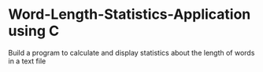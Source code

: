 # Word-Length-Statistics-Application using C 
Build a program to calculate and display statistics about the length of words in a text file
